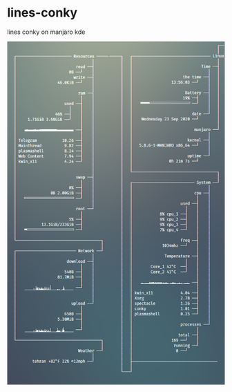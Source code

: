 # lines-conky
lines conky on manjaro kde

![conky](https://github.com/Chamrosh/lines-conky/blob/master/screenshot.png)  
